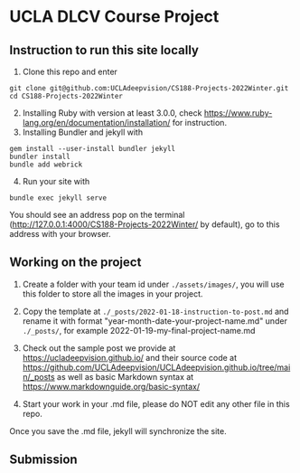 # UCLA DLCV Course Project

## Instruction to run this site locally

1. Clone this repo and enter

```
git clone git@github.com:UCLAdeepvision/CS188-Projects-2022Winter.git
cd CS188-Projects-2022Winter
```
2. Installing Ruby with version at least 3.0.0, check https://www.ruby-lang.org/en/documentation/installation/ for instruction.
3. Installing Bundler and jekyll with
```
gem install --user-install bundler jekyll
bundler install
bundle add webrick
```
4. Run your site with
```
bundle exec jekyll serve
```
You should see an address pop on the terminal (http://127.0.0.1:4000/CS188-Projects-2022Winter/ by default), go to this address with your browser.

## Working on the project

1. Create a folder with your team id under ```./assets/images/```, you will use this folder to store all the images in your project.

2. Copy the template at ```./_posts/2022-01-18-instruction-to-post.md``` and rename it with format "year-month-date-your-project-name.md" under ```./_posts/```, for example 2022-01-19-my-final-project-name.md

3. Check out the sample post we provide at https://ucladeepvision.github.io/ and their source code at https://github.com/UCLAdeepvision/UCLAdeepvision.github.io/tree/main/_posts as well as basic Markdown syntax at https://www.markdownguide.org/basic-syntax/

4. Start your work in your .md file, please do NOT edit any other file in this repo.

Once you save the .md file, jekyll will synchronize the site.

## Submission
